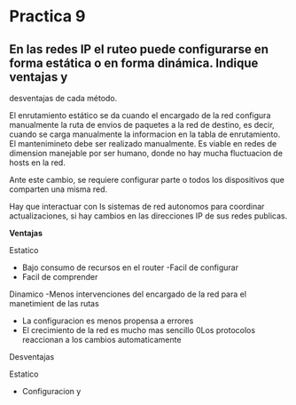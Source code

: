 # Practica 9

## En las redes IP el ruteo puede configurarse en forma estática o en forma dinámica. Indique ventajas y
desventajas de cada método.

El enrutamiento estático se da cuando el encargado de la red configura manualmente la ruta de envios de paquetes a la red de destino, es decir, cuando se carga manualmente la informacion en la tabla de enrutamiento. El mantenimineto debe ser realizado manualmente. Es viable en redes de dimension manejable por ser humano, donde no hay mucha fluctuacion de hosts en la red.

Ante este cambio, se requiere configurar parte o todos los dispositivos que comparten una misma red.

Hay que interactuar con ls sistemas de red autonomos para coordinar actualizaciones, si hay cambios en las direcciones IP de sus redes publicas.

**Ventajas**

Estatico
- Bajo consumo de recursos en el router
-Facil de configurar
- Facil de comprender

Dinamico 
-Menos intervenciones del encargado de la red para el manetimient de las rutas 
- La configuracion es menos propensa a errores
- El crecimiento de la red es mucho mas sencillo
0Los protocolos reaccionan a los cambios automaticamente

Desventajas

Estatico
- Configuracion y
